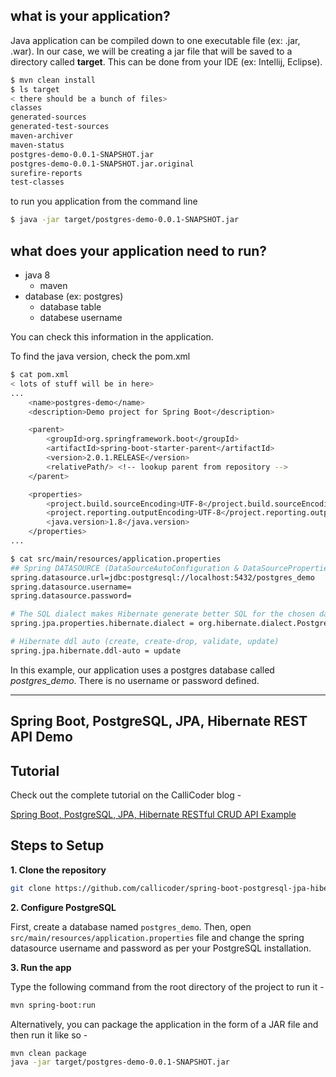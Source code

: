 

## what is your application?
Java application can be compiled down to one executable file (ex: .jar, .war). In our case, we will be creating a jar file that will be saved to a directory called __target__.
This can be done from your IDE (ex: Intellij, Eclipse).
```bash
$ mvn clean install
$ ls target 
< there should be a bunch of files>
classes
generated-sources
generated-test-sources
maven-archiver
maven-status
postgres-demo-0.0.1-SNAPSHOT.jar
postgres-demo-0.0.1-SNAPSHOT.jar.original
surefire-reports
test-classes
```
to run you application from the command line
```bash
$ java -jar target/postgres-demo-0.0.1-SNAPSHOT.jar
```
## what does your application need to run?

- java 8
    - maven
- database (ex: postgres)
    - database table 
    - databese username
    
You can check this information in the application.

To find the java version, check the pom.xml
```bash
$ cat pom.xml
< lots of stuff will be in here>
...    
    <name>postgres-demo</name>
    <description>Demo project for Spring Boot</description>

    <parent>
        <groupId>org.springframework.boot</groupId>
        <artifactId>spring-boot-starter-parent</artifactId>
        <version>2.0.1.RELEASE</version>
        <relativePath/> <!-- lookup parent from repository -->
    </parent>

    <properties>
        <project.build.sourceEncoding>UTF-8</project.build.sourceEncoding>
        <project.reporting.outputEncoding>UTF-8</project.reporting.outputEncoding>
        <java.version>1.8</java.version>
    </properties>
...
```

```bash
$ cat src/main/resources/application.properties
## Spring DATASOURCE (DataSourceAutoConfiguration & DataSourceProperties)
spring.datasource.url=jdbc:postgresql://localhost:5432/postgres_demo
spring.datasource.username=
spring.datasource.password=

# The SQL dialect makes Hibernate generate better SQL for the chosen database
spring.jpa.properties.hibernate.dialect = org.hibernate.dialect.PostgreSQLDialect

# Hibernate ddl auto (create, create-drop, validate, update)
spring.jpa.hibernate.ddl-auto = update
```

In this example, our application uses a postgres database called _postgres_demo_.  There is no username or password defined. 




---------
## Spring Boot, PostgreSQL, JPA, Hibernate REST API Demo

## Tutorial

Check out the complete tutorial on the CalliCoder blog -

[Spring Boot, PostgreSQL, JPA, Hibernate RESTful CRUD API Example](https://www.callicoder.com/spring-boot-jpa-hibernate-postgresql-restful-crud-api-example/)

## Steps to Setup

**1. Clone the repository**

```bash
git clone https://github.com/callicoder/spring-boot-postgresql-jpa-hibernate-rest-api-demo.git
```

**2. Configure PostgreSQL**

First, create a database named `postgres_demo`. Then, open `src/main/resources/application.properties` file and change the spring datasource username and password as per your PostgreSQL installation.

**3. Run the app**

Type the following command from the root directory of the project to run it -

```bash
mvn spring-boot:run
```

Alternatively, you can package the application in the form of a JAR file and then run it like so -

```bash
mvn clean package
java -jar target/postgres-demo-0.0.1-SNAPSHOT.jar
```
